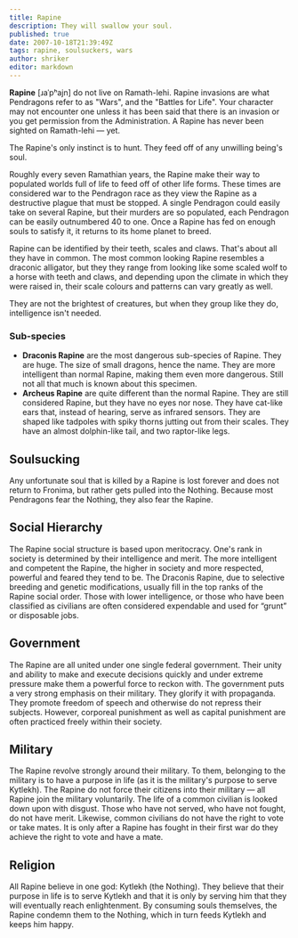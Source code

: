 ```yaml
---
title: Rapine
description: They will swallow your soul.
published: true
date: 2007-10-18T21:39:49Z
tags: rapine, soulsuckers, wars
author: shriker
editor: markdown
---
```


**Rapine** \[ɹaˈpʰajn\] do not live on Ramath-lehi. Rapine invasions are what Pendragons refer to as "Wars", and the "Battles for Life". Your character may not encounter one unless it has been said that there is an invasion or you get permission from the Administration. A Rapine has never been sighted on Ramath-lehi — yet.

The Rapine's only instinct is to hunt. They feed off of any unwilling being's soul.

Roughly every seven Ramathian years, the Rapine make their way to populated worlds full of life to feed off of other life forms. These times are considered war to the Pendragon race as they view the Rapine as a destructive plague that must be stopped. A single Pendragon could easily take on several Rapine, but their murders are so populated, each Pendragon can be easily outnumbered 40 to one. Once a Rapine has fed on enough souls to satisfy it, it returns to its home planet to breed.

Rapine can be identified by their teeth, scales and claws. That's about all they have in common. The most common looking Rapine resembles a draconic alligator, but they they range from looking like some scaled wolf to a horse with teeth and claws, and depending upon the climate in which they were raised in, their scale colours and patterns can vary greatly as well.

They are not the brightest of creatures, but when they group like they do, intelligence isn't needed.

### Sub-species

* **Draconis Rapine** are the most dangerous sub-species of Rapine. They are huge. The size of small dragons, hence the name. They are more intelligent than normal Rapine, making them even more dangerous. Still not all that much is known about this specimen.
* **Archeus Rapine** are quite different than the normal Rapine. They are still considered Rapine, but they have no eyes nor nose. They have cat-like ears that, instead of hearing, serve as infrared sensors. They are shaped like tadpoles with spiky thorns jutting out from their scales. They have an almost dolphin-like tail, and two raptor-like legs.

## Soulsucking

Any unfortunate soul that is killed by a Rapine is lost forever and does not return to Fronima, but rather gets pulled into the Nothing. Because most Pendragons fear the Nothing, they also fear the Rapine.

## Social Hierarchy

The Rapine social structure is based upon meritocracy. One's rank in society is determined by their intelligence and merit. The more intelligent and competent the Rapine, the higher in society and more respected, powerful and feared they tend to be. The Draconis Rapine, due to selective breeding and genetic modifications, usually fill in the top ranks of the Rapine social order. Those with lower intelligence, or those who have been classified as civilians are often considered expendable and used for “grunt” or disposable jobs.

## Government

The Rapine are all united under one single federal government. Their unity and ability to make and execute decisions quickly and under extreme pressure make them a powerful force to reckon with. The government puts a very strong emphasis on their military. They glorify it with propaganda. They promote freedom of speech and otherwise do not repress their subjects. However, corporeal punishment as well as capital punishment are often practiced freely within their society.

## Military

The Rapine revolve strongly around their military. To them, belonging to the military is to have a purpose in life (as it is the military's purpose to serve Kytlekh). The Rapine do not force their citizens into their military — all Rapine join the military voluntarily. The life of a common civilian is looked down upon with disgust. Those who have not served, who have not fought, do not have merit. Likewise, common civilians do not have the right to vote or take mates. It is only after a Rapine has fought in their first war do they achieve the right to vote and have a mate.

## Religion

All Rapine believe in one god: Kytlekh (the Nothing). They believe that their purpose in life is to serve Kytlekh and that it is only by serving him that they will eventually reach enlightenment. By consuming souls themselves, the Rapine condemn them to the Nothing, which in turn feeds Kytlekh and keeps him happy.